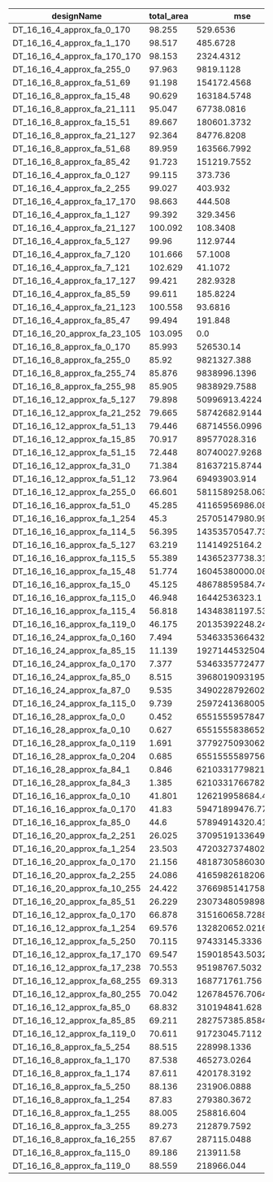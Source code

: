 | designName                   | total_area | mse                |
| ---------------------------- | ---------- | ------------------ |
| DT_16_16_4_approx_fa_0_170   | 98.255     | 529.6536           |
| DT_16_16_4_approx_fa_1_170   | 98.517     | 485.6728           |
| DT_16_16_4_approx_fa_170_170 | 98.153     | 2324.4312          |
| DT_16_16_4_approx_fa_255_0   | 97.963     | 9819.1128          |
| DT_16_16_8_approx_fa_51_69   | 91.198     | 154172.4568        |
| DT_16_16_8_approx_fa_15_48   | 90.629     | 163184.5748        |
| DT_16_16_8_approx_fa_21_111  | 95.047     | 67738.0816         |
| DT_16_16_8_approx_fa_15_51   | 89.667     | 180601.3732        |
| DT_16_16_8_approx_fa_21_127  | 92.364     | 84776.8208         |
| DT_16_16_8_approx_fa_51_68   | 89.959     | 163566.7992        |
| DT_16_16_8_approx_fa_85_42   | 91.723     | 151219.7552        |
| DT_16_16_4_approx_fa_0_127   | 99.115     | 373.736            |
| DT_16_16_4_approx_fa_2_255   | 99.027     | 403.932            |
| DT_16_16_4_approx_fa_17_170  | 98.663     | 444.508            |
| DT_16_16_4_approx_fa_1_127   | 99.392     | 329.3456           |
| DT_16_16_4_approx_fa_21_127  | 100.092    | 108.3408           |
| DT_16_16_4_approx_fa_5_127   | 99.96      | 112.9744           |
| DT_16_16_4_approx_fa_7_120   | 101.666    | 57.1008            |
| DT_16_16_4_approx_fa_7_121   | 102.629    | 41.1072            |
| DT_16_16_4_approx_fa_17_127  | 99.421     | 282.9328           |
| DT_16_16_4_approx_fa_85_59   | 99.611     | 185.8224           |
| DT_16_16_4_approx_fa_21_123  | 100.558    | 93.6816            |
| DT_16_16_4_approx_fa_85_47   | 99.494     | 191.848            |
| DT_16_16_20_approx_fa_23_105 | 103.095    | 0.0                |
| DT_16_16_8_approx_fa_0_170   | 85.993     | 526530.14          |
| DT_16_16_8_approx_fa_255_0   | 85.92      | 9821327.388        |
| DT_16_16_8_approx_fa_255_74  | 85.876     | 9838996.1396       |
| DT_16_16_8_approx_fa_255_98  | 85.905     | 9838929.7588       |
| DT_16_16_12_approx_fa_5_127  | 79.898     | 50996913.4224      |
| DT_16_16_12_approx_fa_21_252 | 79.665     | 58742682.9144      |
| DT_16_16_12_approx_fa_51_13  | 79.446     | 68714556.0996      |
| DT_16_16_12_approx_fa_15_85  | 70.917     | 89577028.316       |
| DT_16_16_12_approx_fa_51_15  | 72.448     | 80740027.9268      |
| DT_16_16_12_approx_fa_31_0   | 71.384     | 81637215.8744      |
| DT_16_16_12_approx_fa_51_12  | 73.964     | 69493903.914       |
| DT_16_16_12_approx_fa_255_0  | 66.601     | 5811589258.0632    |
| DT_16_16_16_approx_fa_51_0   | 45.285     | 41165956986.0888   |
| DT_16_16_16_approx_fa_1_254  | 45.3       | 25705147980.9944   |
| DT_16_16_16_approx_fa_114_5  | 56.395     | 14353570547.7336   |
| DT_16_16_16_approx_fa_5_127  | 63.219     | 11414925164.2      |
| DT_16_16_16_approx_fa_115_5  | 55.389     | 14365237738.3128   |
| DT_16_16_16_approx_fa_15_48  | 51.774     | 16045380000.0884   |
| DT_16_16_16_approx_fa_15_0   | 45.125     | 48678859584.7448   |
| DT_16_16_16_approx_fa_115_0  | 46.948     | 16442536323.1      |
| DT_16_16_16_approx_fa_115_4  | 56.818     | 14348381197.5384   |
| DT_16_16_16_approx_fa_119_0  | 46.175     | 20135392248.2456   |
| DT_16_16_24_approx_fa_0_160  | 7.494      | 534633536643274.44 |
| DT_16_16_24_approx_fa_85_15  | 11.139     | 192714453250467.3  |
| DT_16_16_24_approx_fa_0_170  | 7.377      | 534633577247763.25 |
| DT_16_16_24_approx_fa_85_0   | 8.515      | 396801909319577.3  |
| DT_16_16_24_approx_fa_87_0   | 9.535      | 349022879260231.56 |
| DT_16_16_24_approx_fa_115_0  | 9.739      | 259724136800521.84 |
| DT_16_16_28_approx_fa_0_0    | 0.452      | 6551555957847475.0 |
| DT_16_16_28_approx_fa_0_10   | 0.627      | 6551555838652368.0 |
| DT_16_16_28_approx_fa_0_119  | 1.691      | 3779275093062962.5 |
| DT_16_16_28_approx_fa_0_204  | 0.685      | 6551555589756684.0 |
| DT_16_16_28_approx_fa_84_1   | 0.846      | 6210331779821708.0 |
| DT_16_16_28_approx_fa_84_3   | 1.385      | 6210331766782212.0 |
| DT_16_16_16_approx_fa_0_10   | 41.801     | 126219958684.4612  |
| DT_16_16_16_approx_fa_0_170  | 41.83      | 59471899476.7768   |
| DT_16_16_16_approx_fa_85_0   | 44.6       | 57894914320.412    |
| DT_16_16_20_approx_fa_2_251  | 26.025     | 3709519133649.2305 |
| DT_16_16_20_approx_fa_1_254  | 23.503     | 4720327374802.341  |
| DT_16_16_20_approx_fa_0_170  | 21.156     | 4818730586030.273  |
| DT_16_16_20_approx_fa_2_255  | 24.086     | 4165982618206.677  |
| DT_16_16_20_approx_fa_10_255 | 24.422     | 3766985141758.2417 |
| DT_16_16_20_approx_fa_85_51  | 26.229     | 2307348059898.775  |
| DT_16_16_12_approx_fa_0_170  | 66.878     | 315160658.7288     |
| DT_16_16_12_approx_fa_1_254  | 69.576     | 132820652.0216     |
| DT_16_16_12_approx_fa_5_250  | 70.115     | 97433145.3336      |
| DT_16_16_12_approx_fa_17_170 | 69.547     | 159018543.5032     |
| DT_16_16_12_approx_fa_17_238 | 70.553     | 95198767.5032      |
| DT_16_16_12_approx_fa_68_255 | 69.313     | 168771761.756      |
| DT_16_16_12_approx_fa_80_255 | 70.042     | 126784576.7064     |
| DT_16_16_12_approx_fa_85_0   | 68.832     | 310194841.628      |
| DT_16_16_12_approx_fa_85_85  | 69.211     | 282757385.8584     |
| DT_16_16_12_approx_fa_119_0  | 70.611     | 91723045.7112      |
| DT_16_16_8_approx_fa_5_254   | 88.515     | 228998.1336        |
| DT_16_16_8_approx_fa_1_170   | 87.538     | 465273.0264        |
| DT_16_16_8_approx_fa_1_174   | 87.611     | 420178.3192        |
| DT_16_16_8_approx_fa_5_250   | 88.136     | 231906.0888        |
| DT_16_16_8_approx_fa_1_254   | 87.83      | 279380.3672        |
| DT_16_16_8_approx_fa_1_255   | 88.005     | 258816.604         |
| DT_16_16_8_approx_fa_3_255   | 89.273     | 212879.7592        |
| DT_16_16_8_approx_fa_16_255  | 87.67      | 287115.0488        |
| DT_16_16_8_approx_fa_115_0   | 89.186     | 213911.58          |
| DT_16_16_8_approx_fa_119_0   | 88.559     | 218966.044         |
